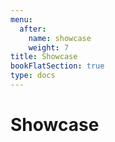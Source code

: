 ```yaml
---
menu:
  after:
    name: showcase
    weight: 7
title: Showcase
bookFlatSection: true
type: docs
---
```


# **Showcase**

